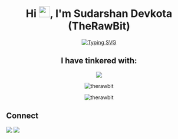 <h1 align="center">Hi <img src="https://raw.githubusercontent.com/MartinHeinz/MartinHeinz/master/wave.gif" width="30px">, I'm Sudarshan Devkota (TheRawBit)</h1>
<p align="center">
<a href="https://git.io/typing-svg"><img src="https://readme-typing-svg.demolab.com?font=Jetbrains+mono&size=30&pause=1000&color=DC980C&center=true&vCenter=true&width=500&lines=Java+Developer;Cybersecurity+Enthusiast" alt="Typing SVG" /></a>
</p>



<h2 align="center">I have tinkered with:</h3>


<p align="center">
<img src="https://skillicons.dev/icons?i=java,spring,mysql,postgresql,linux,bash,docker,git,python,maven,gradle,nginx,react,html,css,javascript,aws,neovim,flask,postman,kafka,github,idea,androidstudio,arch&perline=9"/>
  </p>

<p align="center"><img align="center" src="https://github-readme-streak-stats.herokuapp.com/?user=therawbit&theme=dark" alt="therawbit" /></p>

<p align="center"><img align="center" src="https://github-readme-stats.vercel.app/api/top-langs?username=therawbit&show_icons=true&locale=en&layout=compact&theme=dark" alt="therawbit" /></p>





## Connect 
<a href="https://sudarshandevkota.com.np"><img src="https://img.shields.io/badge/website-000000?style=for-the-badge&logo=About.me&logoColor=white"></a>
<a href="https://mail.google.com/mail/?view=cm&to=hello@sudarshandevkota.com.np"><img src="https://img.shields.io/badge/Gmail-D14836?style=for-the-badge&logo=gmail&logoColor=white"/></a>
